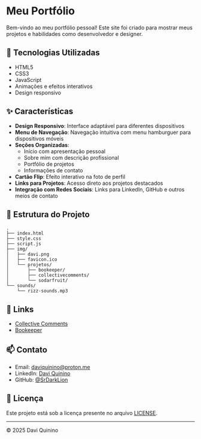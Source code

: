 # Meu Portfólio

Bem-vindo ao meu portfólio pessoal! Este site foi criado para mostrar meus projetos e habilidades como desenvolvedor e designer.

## 🚀 Tecnologias Utilizadas

- HTML5
- CSS3
- JavaScript
- Animações e efeitos interativos
- Design responsivo

## ✨ Características

- **Design Responsivo**: Interface adaptável para diferentes dispositivos
- **Menu de Navegação**: Navegação intuitiva com menu hamburguer para dispositivos móveis
- **Seções Organizadas**: 
  - Início com apresentação pessoal
  - Sobre mim com descrição profissional
  - Portfólio de projetos
  - Informações de contato
- **Cartão Flip**: Efeito interativo na foto de perfil
- **Links para Projetos**: Acesso direto aos projetos destacados
- **Integração com Redes Sociais**: Links para LinkedIn, GitHub e outros meios de contato

## 📂 Estrutura do Projeto

```
.
├── index.html
├── style.css
├── script.js
├── img/
│   ├── davi.png
│   ├── favicon.ico
│   └── projetos/
│       ├── bookeeper/
│       ├── collectivecomments/
│       └── sodarfruit/
└── sounds/
    └── rizz-sounds.mp3
```

## 🔗 Links

- [Collective Comments](https://github.com/SrDarkLion/CollectiveComments)
- [Bookeeper](https://book-eeper.netlify.app/)

## 📫 Contato

- Email: daviquinino@proton.me
- LinkedIn: [Davi Quinino](https://www.linkedin.com/in/daviquinino/)
- GitHub: [@SrDarkLion](https://github.com/SrDarkLion)

## 📄 Licença

Este projeto está sob a licença presente no arquivo [LICENSE](./LICENSE).

---
&copy; 2025 Davi Quinino

